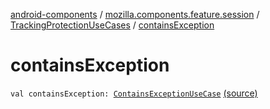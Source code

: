 [android-components](../../index.md) / [mozilla.components.feature.session](../index.md) / [TrackingProtectionUseCases](index.md) / [containsException](./contains-exception.md)

# containsException

`val containsException: `[`ContainsExceptionUseCase`](-contains-exception-use-case/index.md) [(source)](https://github.com/mozilla-mobile/android-components/blob/master/components/feature/session/src/main/java/mozilla/components/feature/session/TrackingProtectionUseCases.kt#L158)